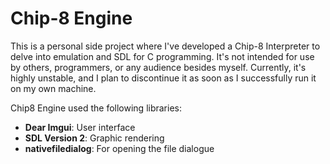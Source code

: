 # Chip-8 Engine 

This is a personal side project where I've developed a Chip-8 Interpreter to delve into
emulation and SDL for C programming. It's not intended for use by others, programmers,
or any audience besides myself. Currently, it's highly unstable, and I plan to discontinue
it as soon as I successfully run it on my own machine.

Chip8 Engine used the following libraries:
* **Dear Imgui**: User interface
* **SDL Version 2**: Graphic rendering
* **nativefiledialog**: For opening the file dialogue
